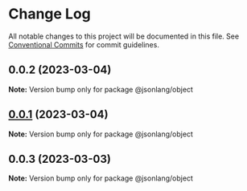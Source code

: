 # Change Log

All notable changes to this project will be documented in this file.
See [Conventional Commits](https://conventionalcommits.org) for commit guidelines.

## 0.0.2 (2023-03-04)

**Note:** Version bump only for package @jsonlang/object





## [0.0.1](https://github.com/JsonlangJs/jsonlang/compare/@jsonlang/object@0.0.3...@jsonlang/object@0.0.1) (2023-03-04)

**Note:** Version bump only for package @jsonlang/object





## 0.0.3 (2023-03-03)

**Note:** Version bump only for package @jsonlang/object
